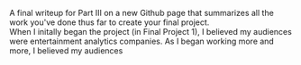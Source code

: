 

A final writeup for Part III on a new Github page that summarizes all the work you've done thus far to create your final project.  
When I initally began the project (in Final Project 1), I believed my audiences were entertainment analytics companies. As I began working more and more, I believed my audiences
